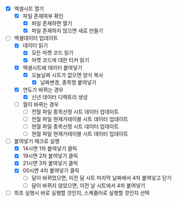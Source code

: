 - [X] 엑셀시트 열기
  - [X] 파일 존재여부 확인
    - [X] 파일 존재하면 열기
    - [X] 파일 존재하지 않으면 새로 만들기
- [ ] 엑셀데이터 업데이트
  - [X] 데이터 읽기
    - [X] 모든 마켓 코드 읽기
    - [X] 마켓 코드에 대한 티커 읽기
  - [X] 엑셀시트에 데이터 붙여넣기
    - [X] 오늘날짜 시트가 없으면 양식 복사
      - [X] 날짜변경, 종목명 붙여넣기
  - [X] 연도가 바뀌는 경우
    - [X] 신년 데이터 디렉토리 생성
  - [ ] 월이 바뀌는 경우
    - [ ] 전월 파일 종목선정 시트 데이터 업데이트
    - [ ] 전월 파일 현재가테이블 시트 데이터 업데이트
    - [ ] 현월 파일 종목선정 시트 데이터 업데이트
    - [ ] 현월 파일 현재가테이블 시트 데이터 업데이트
- [ ] 붙여넣기 매크로 실행
  - [X] 14시면 1차 붙여넣기 클릭
  - [X] 19시면 2차 붙여넣기 클릭
  - [X] 21시면 3차 붙여넣기 클릭
  - [X] 00시면 4차 붙여넣기 클릭
    - [ ] 달이 바뀌었으면, 이전 달 시트 마지막 날짜에서 4차 붙여넣고 닫기
    - [ ] 달이 바뀌지 않았으면, 이전 날 시트에서 4차 붙여넣기
- [ ] 최초 실행시 바로 실행할 것인지, 스케줄러로 실행할 것인지 선택